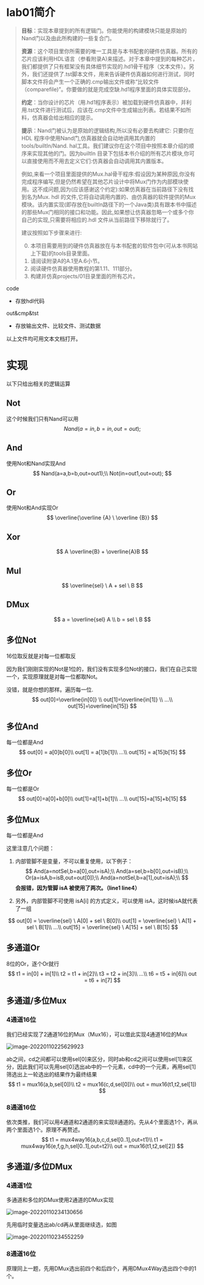 # lab01简介

> **目标**：实现本章提到的所有逻辑门。你能使用的构建模块只能是原始的Nand门以及由此所构建的一些复合门。
>
> **资源**：这个项目里你所需要的唯一工具是与本书配套的硬件仿真器。所有的芯片应该利用HDL语言（参看附录A)来描述。对于本章中提到的每种芯片，我们都提供了只有框架没有具体细节实现的.hd1骨干程序（文本文件）。另外，我们还提供了.tst脚本文件，用来告诉硬件仿真器如何进行测试，同时脚本文件将会产生一个正确的.cmp输出文件或称“比较文件（comparefile)”。你要做的就是完成空缺.hd1程序里面的具体实现部分。
>
> **约定**：当你设计的芯片（用.hd1程序表示）被加载到硬件仿真器中，并利用.tst文件进行测试后，应该在.cmp文件中生成输出列表。若结果不如所料，仿真器会给出相应的提示。
>
> **提示**：Nand门被认为是原始的逻辑结构,所以没有必要去构建它: 只要你在HDL 程序中使用Nand门,仿真器就会自动地调用其内置的tools/builtIn/Nand. hal工具。我们建议你在这个项目中按照本章介绍的顺序来实现其他的门。因为builtIn 目录下包括本书介绍的所有芯片模块,你可以直接使用而不用去定义它们:仿真器会自动调用其内置版本。
>
> 例如,来看一个项目里面提供的Mux.hal骨干程序:假设因为某种原因,你没有完成程序编写,但是仍然希望在其他芯片设计中将Mux门作为内部模块使用。这不成问题,因为(应该感谢这个约定):如果仿真器在当前路径下没有找到名为Mux. hdl 的文件,它将自动调用内置的、由仿真器的软件提供的Mux模块。该内置实现(即存放在builtIn路径下的一个Java类)具有跟本书中描述的那些Mux门相同的接口和功能。因此,如果想让仿真器忽略一个或多个你自己的实现,只需要将相应的.hdl 文件从当前路径下移除就行了。
>
> 建议按照如下步骤来进行:
>
> 0. 本项目需要用到的硬件仿真器放在与本书配套的软件包中(可从本书网站上下载)的tools目录里面。
> 1. 请阅读附录A的A.1至A.6小节。
> 2. 阅读硬件仿真器使用教程的第1.11、111部分。
> 3. 构建并仿真projects/01目录里面的所有芯片。



code

- 存放hdl代码

out&cmp&tst

- 存放输出文件、比较文件、测试数据

以上文件均可用文本文档打开。



# 实现

以下只给出相关的逻辑运算



## Not

这个时候我们只有Nand可以用
$$
Nand(a=in, b=in, out=out);
$$

## And

使用Not和Nand实现And
$$
Nand(a=a,b=b,out=out1);\\
    Not(in=out1,out=out);
$$

## Or

使用Not和And实现Or
$$
\overline{\overline {A} \ \overline {B}}
$$

## Xor

$$
A \overline{B} + \overline{A}B
$$

## Mul

$$
\overline{sel} \ A + sel \ B
$$

## DMux

$$
a =  \overline{sel} A \\
b = sel \ B
$$

## 多位Not

16位取反就是对每一位都取反

因为我们刚刚实现的Not是1位的，我们没有实现多位Not的接口，我们在自己实现一个，实现原理就是对每一位都取Not。

没错，就是你想的那样。遍历每一位.
$$
out[0]=\overline{in[0]} \\
out[1]=\overline{in[1]} \\
...\\
out[15]=\overline{in[15]}
$$


## 多位And

每一位都是And
$$
out[0] = a[0]b[0]\\
out[1] = a[1]b[1]\\
...\\
out[15] = a[15]b[15]
$$

## 多位Or

每一位都是Or
$$
out[0]=a[0]+b[0]\\
out[1]=a[1]+b[1]\\
...\\
out[15]=a[15]+b[15]
$$

## 多位Mux

每一位都是And

这里注意几个问题：

1. 内部管脚不是变量，不可以重复使用，以下例子：
   $$
   And(a=notSel,b=a[0],out=isA);\\
   And(a=sel,b=b[0],out=isB);\\
   Or(a=isA,b=isB,out=out[0]);\\
   And(a=notSel,b=a[1],out=isA);\\
   $$
   **会报错，因为管脚 isA 被使用了两次。（line1 line4）**

2. 另外，内部管脚不可使用 isA[i] 的方式定义，可以使用 isA，这时候isA就代表了一组

$$
out[0] = \overline{sel} \ A[0] + sel \ B[0]\\
out[1] = \overline{sel} \ A[1] + sel \ B[1]\\
...\\
out[15] = \overline{sel} \ A[15] + sel \ B[15]
$$



## 多通道Or

8位的Or，逐个Or就行
$$
t1 = in[0] + in[1]\\
t2 = t1 + in[2]\\
t3 = t2 + in[3]\\
...\\
t6 = t5 + in[6]\\
out = t6 + in[7]
$$

## 多通道/多位Mux

### 4通道16位

我们已经实现了2通道16位的Mux（Mux16），可以借此实现4通道16位的Mux

![image-20220110225629923](readme.imgs/image-20220110225629923.png)

ab之间，cd之间都可以使用sel[0]来区分，同时ab和cd之间可以使用sel[1]来区分，因此我们可以先用sel[0]选出ab中的一个元素，cd中的一个元素，再用sel[1]筛选出上一轮选出的结果作为最终结果
$$
t1 = mux16(a,b,sel[0])\\
t2 = mux16(c,d,sel[0])\\
out = mux16(t1,t2,sel[1])
$$

### 8通道16位

依次类推，我们可以用4通道和2通道的来实现8通道的。先从4个里面选1个，再从两个里面选1个。原理不再赘述。
$$
t1 = mux4way16(a,b,c,d,sel[0..1],out=t1)\\
t1 = mux4way16(e,f,g,h,sel[0..1],out=t2)\\
out = mux16(t1,t2,sel[2])
$$

## 多通道/多位DMux

### 4通道1位

多通道和多位的DMux使用2通道的DMux实现

![image-20220110234130656](readme.imgs/image-20220110234130656.png)

先用临时变量选出ab/cd再从里面继续选，如图

![image-20220110234552259](readme.imgs/image-20220110234552259.png)



### 8通道16位

原理同上一题，先用DMux选出前四个和后四个，再用DMux4Way选出四个中的1个。







